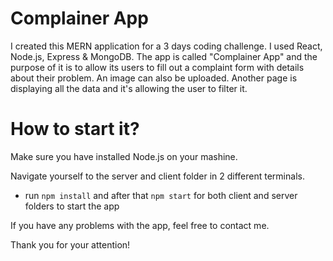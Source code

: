 # Complainer App

I created this MERN application for a 3 days coding challenge. I used React, Node.js, Express & MongoDB. The app is called "Complainer App" and the purpose of it is to allow its users to fill out a complaint form with details about their problem. An image can also be uploaded. Another page is displaying all the data and it's allowing the user to filter it.

# How to  start it?

Make sure you have installed Node.js on your mashine.

Navigate yourself to the server and client folder in 2 different terminals.

- run ```npm install``` and after that  ```npm start``` for both client and server folders to start the app


If you have any problems with the app, feel free to contact me.

Thank you for your attention!
